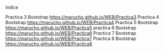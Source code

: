 Indice


Practica 3 Bootstrap https://marucho.github.io/WEB/Practica3
Practica 4 Bootstrap https://marucho.github.io/WEB/Practica4
Practica 5 Bootstrap https://marucho.github.io/WEB/Practica5
practica 6 Bootstrap https://marucho.github.io/WEB/Practica6
Practica 7 Bootstrap https://marucho.github.io/WEB/Practica7
Practica 8 Bootstrap https://marucho.github.io/WEB/Practica8
